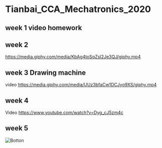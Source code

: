 # Tianbai_CCA_Mechatronics_2020
## week 1 video homework

## week 2 
https://media.giphy.com/media/KbAg4toSqZsI2Je3QJ/giphy.mp4
## week 3 Drawing machine
video https://media.giphy.com/media/UUz3bfaCw1DCJyo9XS/giphy.mp4
## week 4 
Video https://www.youtube.com/watch?v=Dyg_cJ5zm4c
## week 5
![Botton](https://github.com/Tianbaidun0-0/Tianbai_CCA_Mechatronics_2020/blob/master/buttonlightGIF.GIF)
